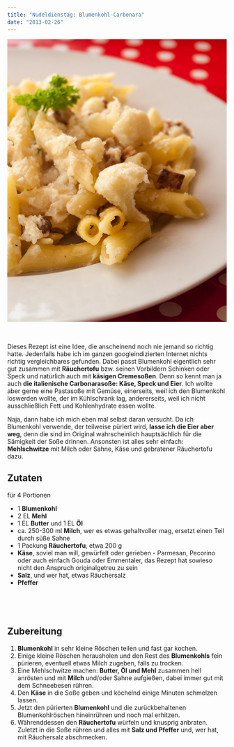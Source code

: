 ```yaml
---
title: "Nudeldienstag: Blumenkohl-Carbonara"
date: "2013-02-26"
---
```


[![Blumenkohl-Carbonara](images/blumenkohl-carbonara.jpg)](http://apfeleimer.wordpress.com/?attachment_id=973)

 

Dieses Rezept ist eine Idee, die anscheinend noch nie jemand so richtig hatte. Jedenfalls habe ich im ganzen googleindizierten Internet nichts richtig vergleichbares gefunden. Dabei passt Blumenkohl eigentlich sehr gut zusammen mit **Räuchertofu** bzw. seinen Vorbildern Schinken oder Speck und natürlich auch mit **käsigen Cremesoßen**. Denn so kennt man ja auch **die italienische Carbonarasoße: Käse, Speck und Eier**. Ich wollte aber gerne eine Pastasoße mit Gemüse, einerseits, weil ich den Blumenkohl loswerden wollte, der im Kühlschrank lag, andererseits, weil ich nicht ausschließlich Fett und Kohlenhydrate essen wollte.

Naja, dann habe ich mich eben mal selbst daran versucht. Da ich Blumenkohl verwende, der teilweise püriert wird, **lasse ich die Eier aber weg**, denn die sind im Original wahrscheinlich hauptsächlich für die Sämigkeit der Soße drinnen. Ansonsten ist alles sehr einfach: **Mehlschwitze** mit Milch oder Sahne, Käse und gebratener Räuchertofu dazu.

## Zutaten

für 4 Portionen

- 1 **Blumenkohl**
- 2 EL **Mehl**
- 1 EL **Butter** und 1 EL **Öl**
- ca. 250-300 ml **Milch**, wer es etwas gehaltvoller mag, ersetzt einen Teil durch süße Sahne
- 1 Packung **Räuchertofu**, etwa 200 g
- **Käse**, soviel man will, gewürfelt oder gerieben - Parmesan, Pecorino oder auch einfach Gouda oder Emmentaler, das Rezept hat sowieso nicht den Anspruch originalgetreu zu sein
- **Salz**, und wer hat, etwas Räuchersalz
- **Pfeffer**

 

 

## Zubereitung

1. **Blumenkohl** in sehr kleine Röschen teilen und fast gar kochen.
2. Einige kleine Röschen herausholen und den Rest des **Blumenkohls** fein pürieren, eventuell etwas Milch zugeben, falls zu trocken.
3. Eine Mehlschwitze machen: **Butter, Öl und Mehl** zusammen hell anrösten und mit **Milch** und/oder Sahne aufgießen, dabei immer gut mit dem Schneebesen rühren.
4. Den **Käse** in die Soße geben und köchelnd einige Minuten schmelzen lassen.
5. Jetzt den pürierten **Blumenkohl** und die zurückbehaltenen Blumenkohlröschen hineinrühren und noch mal erhitzen.
6. Währenddessen den **Räuchertofu** würfeln und knusprig anbraten. Zuletzt in die Soße rühren und alles mit **Salz und Pfeffer** und, wer hat, mit Räuchersalz abschmecken.
